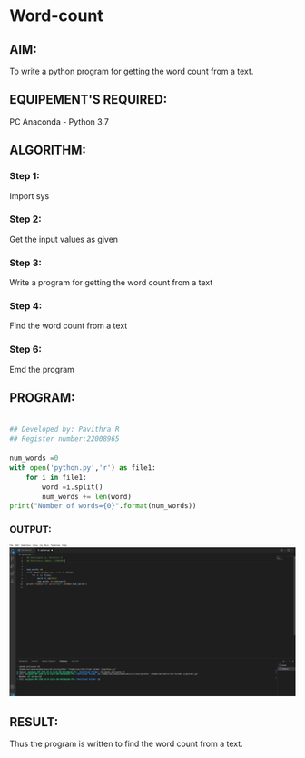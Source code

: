 # Word-count

## AIM:

To write a python program for getting the word count from a text.

## EQUIPEMENT'S REQUIRED: 

PC
Anaconda - Python 3.7

## ALGORITHM: 



### Step 1:

Import sys

### Step 2: 

Get the input values as given
 
### Step 3: 

Write a program for getting the word count from a text

### Step 4:  

Find the word count from a text

### Step 6: 

Emd the program

## PROGRAM:
```python

## Developed by: Pavithra R
## Register number:22008965

num_words =0
with open('python.py','r') as file1:
    for i in file1:
        word =i.split()
        num_words += len(word)
print("Number of words={0}".format(num_words))
```
### OUTPUT:
![](./word%20count.png)


## RESULT:
Thus the program is written to find the word count from a text.
